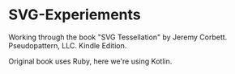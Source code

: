# SVG-Experiements

Working through the book "SVG Tessellation" by Jeremy Corbett. Pseudopattern, LLC. Kindle Edition. 

Original book uses Ruby, here we're using Kotlin.

